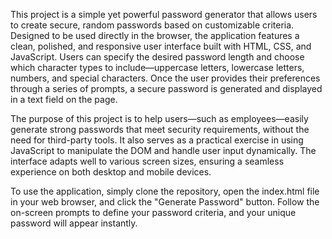 This project is a simple yet powerful password generator that allows users to create secure, random passwords based on customizable criteria. Designed to be used directly in the browser, the application features a clean, polished, and responsive user interface built with HTML, CSS, and JavaScript. Users can specify the desired password length and choose which character types to include—uppercase letters, lowercase letters, numbers, and special characters. Once the user provides their preferences through a series of prompts, a secure password is generated and displayed in a text field on the page.

The purpose of this project is to help users—such as employees—easily generate strong passwords that meet security requirements, without the need for third-party tools. It also serves as a practical exercise in using JavaScript to manipulate the DOM and handle user input dynamically. The interface adapts well to various screen sizes, ensuring a seamless experience on both desktop and mobile devices.

To use the application, simply clone the repository, open the index.html file in your web browser, and click the "Generate Password" button. Follow the on-screen prompts to define your password criteria, and your unique password will appear instantly.
